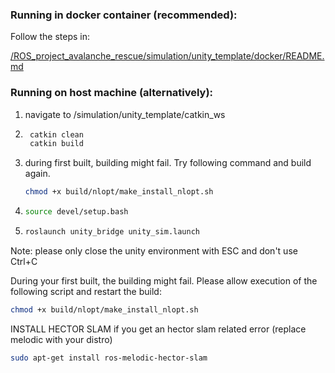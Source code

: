 ### Running in docker container (recommended):

Follow the steps in:

[/ROS_project_avalanche_rescue/simulation/unity_template/docker/README.md](https://github.com/Divij96/Projects/tree/main/ROS_project_avalanche_rescue/simulation/unity_template/docker)


### Running on host machine (alternatively):

1. navigate to /simulation/unity_template/catkin_ws
2. ```bash
    catkin clean
    catkin build
    ```
3. during first built, building might fail. Try following command and build again.
   ```bash
   chmod +x build/nlopt/make_install_nlopt.sh
   ```
4. ```bash
   source devel/setup.bash
   ```
5. ```bash
   roslaunch unity_bridge unity_sim.launch
   ```
Note: please only close the unity environment with ESC and don't use Ctrl+C

During your first built, the building might fail.
Please allow execution of the following script and restart the build:
```bash
chmod +x build/nlopt/make_install_nlopt.sh
```
INSTALL HECTOR SLAM if you get an hector slam related error (replace melodic with your distro)
```bash
sudo apt-get install ros-melodic-hector-slam 
```
